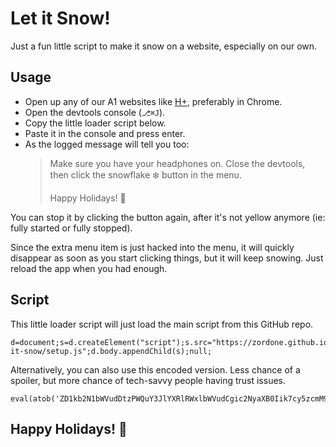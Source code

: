 # Let it Snow!

Just a fun little script to make it snow on a website, especially on our own.

## Usage

- Open up any of our A1 websites like [H+](https://www.hallmarkplus.com/), preferably in Chrome.
- Open the devtools console (`⎇⌘J`).
- Copy the little loader script below.
- Paste it in the console and press enter.
- As the logged message will tell you too:
  > Make sure you have your headphones on.
  > Close the devtools, then click the snowflake ❄️ button in the menu.
  >
  > Happy Holidays! 🎄

You can stop it by clicking the button again, after it's not yellow anymore (ie: fully started or fully stopped).

Since the extra menu item is just hacked into the menu, it will quickly disappear as soon as you start clicking things, but it will keep snowing. Just reload the app when you had enough.

## Script

This little loader script will just load the main script from this GitHub repo.

```
d=document;s=d.createElement("script");s.src="https://zordone.github.io/let-it-snow/setup.js";d.body.appendChild(s);null;
```

Alternatively, you can also use this encoded version. Less chance of a spoiler, but more chance of tech-savvy people having trust issues.

```
eval(atob('ZD1kb2N1bWVudDtzPWQuY3JlYXRlRWxlbWVudCgic2NyaXB0Iik7cy5zcmM9Imh0dHBzOi8vem9yZG9uZS5naXRodWIuaW8vbGV0LWl0LXNub3cvc2V0dXAuanMiO2QuYm9keS5hcHBlbmRDaGlsZChzKTtudWxsOw=='))
```

## Happy Holidays! 🎄
